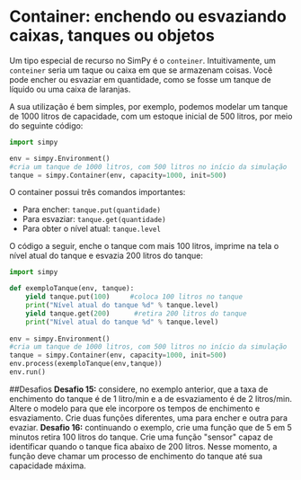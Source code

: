 # Container: enchendo ou esvaziando caixas, tanques ou objetos
Um tipo especial de recurso no SimPy é o ```conteiner```. Intuitivamente, um ```conteiner``` seria um taque ou caixa em que se armazenam coisas. Você pode encher ou esvaziar em quantidade, como se fosse um tanque de líquido ou uma caixa de laranjas.

A sua utilização é bem simples, por exemplo, podemos modelar um tanque de 1000 litros de capacidade, com um estoque inicial de 500 litros, por meio do seguinte código:

```python
import simpy

env = simpy.Environment()
#cria um tanque de 1000 litros, com 500 litros no início da simulação
tanque = simpy.Container(env, capacity=1000, init=500)
```

O container possui três comandos importantes:
* Para encher: ```tanque.put(quantidade)```
* Para esvaziar: ```tanque.get(quantidade)```
* Para obter o nível atual: ```tanque.level```

O código a seguir, enche o tanque com mais 100 litros, imprime na tela o nível atual do tanque e esvazia 200 litros do tanque:

```python
import simpy

def exemploTanque(env, tanque):
    yield tanque.put(100)     #coloca 100 litros no tanque
    print("Nível atual do tanque %d" % tanque.level)
    yield tanque.get(200)      #retira 200 litros do tanque
    print("Nível atual do tanque %d" % tanque.level)
    
env = simpy.Environment()
#cria um tanque de 1000 litros, com 500 litros no início da simulação
tanque = simpy.Container(env, capacity=1000, init=500)
env.process(exemploTanque(env,tanque))
env.run()
```
##Desafios
**Desafio 15:** considere, no exemplo anterior, que a taxa de enchimento do tanque é de 1 litro/min e a de esvaziamento é de 2 litros/min. Altere o modelo para que ele incorpore os tempos de enchimento e esvaziamento. Crie duas funções diferentes, uma para encher e outra para evaziar.
**Desafio 16:** continuando o exemplo, crie uma função que de 5 em 5 minutos retira 100 litros do tanque. Crie uma função "sensor" capaz de identificar quando o tanque fica abaixo de 200 litros. Nesse momento, a função deve chamar um processo de enchimento do tanque até sua capacidade máxima.